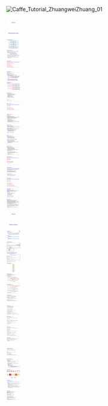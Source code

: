 ![Caffe_Tutorial_ZhuangweiZhuang_01](Caffe_Tutorial_ZhuangweiZhuang_01.jpg)

![Caffe_Tutorial_ZhuangweiZhuang_02](Caffe_Tutorial_ZhuangweiZhuang_02.jpg)